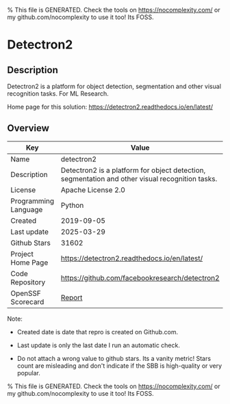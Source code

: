 
% This file is GENERATED. Check the tools on https://nocomplexity.com/ or my github.com/nocomplexity to use it too! Its FOSS. 

# Detectron2

## Description 

Detectron2 is a platform for object detection, segmentation and other visual recognition tasks.  For ML Research.

Home page for this solution: https://detectron2.readthedocs.io/en/latest/ 

## Overview 

| Key | Value |
| --- | --- |
| Name | detectron2 |
| Description | Detectron2 is a platform for object detection, segmentation and other visual recognition tasks. |
| License | Apache License 2.0 |
| Programming Language | Python |
| Created | 2019-09-05 |
| Last update | 2025-03-29 |
| Github Stars | 31602 |
| Project Home Page | https://detectron2.readthedocs.io/en/latest/ |
| Code Repository | https://github.com/facebookresearch/detectron2 |
| OpenSSF Scorecard | [Report](https://securityscorecards.dev/viewer/?uri=github.com/facebookresearch/detectron2) |

Note:
 - Created date is date that repro is created on Github.com. 

- Last update is only the last date I run an automatic check. 

- Do not attach a wrong value to github stars. Its a vanity metric! Stars count are misleading and 
don't indicate if the SBB is high-quality or very popular.

% This file is GENERATED. Check the tools on https://nocomplexity.com/ or my github.com/nocomplexity to use it too! Its FOSS. 

